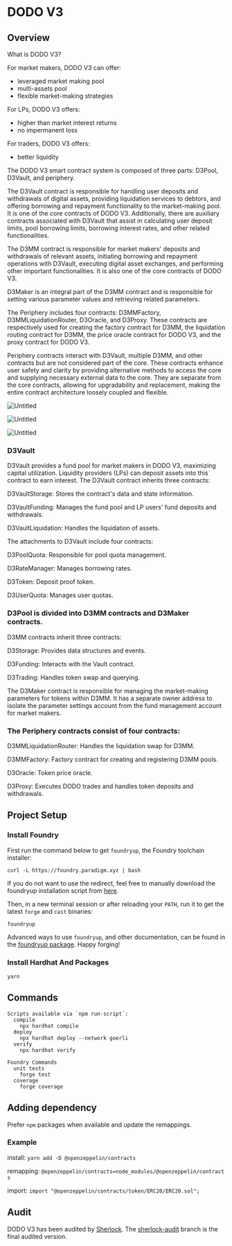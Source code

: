 # DODO V3

## Overview

What is DODO V3?

For market makers, DODO V3 can offer:

- leveraged market making pool
- multi-assets pool
- flexible market-making strategies

For LPs, DODO V3 offers:

- higher than market interest returns
- no impermanent loss

For traders, DODO V3 offers:

- better liquidity

The DODO V3 smart contract system is composed of three parts: D3Pool, D3Vault, and periphery.

The D3Vault contract is responsible for handling user deposits and withdrawals of digital assets, providing liquidation services to debtors, and offering borrowing and repayment functionality to the market-making pool. It is one of the core contracts of DODO V3. Additionally, there are auxiliary contracts associated with D3Vault that assist in calculating user deposit limits, pool borrowing limits, borrowing interest rates, and other related functionalities.

The D3MM contract is responsible for market makers' deposits and withdrawals of relevant assets, initiating borrowing and repayment operations with D3Vault, executing digital asset exchanges, and performing other important functionalities. It is also one of the core contracts of DODO V3.

D3Maker is an integral part of the D3MM contract and is responsible for setting various parameter values and retrieving related parameters.

The Periphery includes four contracts: D3MMFactory, D3MMLiquidationRouter, D3Oracle, and D3Proxy. These contracts are respectively used for creating the factory contract for D3MM, the liquidation routing contract for D3MM, the price oracle contract for DODO V3, and the proxy contract for DODO V3.

Periphery contracts interact with D3Vault, multiple D3MM, and other contracts but are not considered part of the core. These contracts enhance user safety and clarity by providing alternative methods to access the core and supplying necessary external data to the core. They are separate from the core contracts, allowing for upgradability and replacement, making the entire contract architecture loosely coupled and flexible.

![Untitled](DODOV3Image/Untitled.png)

![Untitled](DODOV3Image/Untitled1.png)

![Untitled](DODOV3Image/Untitled2.jpg)

### D3Vault

D3Vault provides a fund pool for market makers in DODO V3, maximizing capital utilization. Liquidity providers (LPs) can deposit assets into this contract to earn interest. The D3Vault contract inherits three contracts:

D3VaultStorage: Stores the contract's data and state information.

D3VaultFunding: Manages the fund pool and LP users' fund deposits and withdrawals.

D3VaultLiquidation: Handles the liquidation of assets.

The attachments to D3Vault include four contracts:

D3PoolQuota: Responsible for pool quota management.

D3RateManager: Manages borrowing rates.

D3Token: Deposit proof token.

D3UserQuota: Manages user quotas.

### D3Pool is divided into D3MM contracts and D3Maker contracts.

D3MM contracts inherit three contracts:

D3Storage: Provides data structures and events.

D3Funding: Interacts with the Vault contract.

D3Trading: Handles token swap and querying.

The D3Maker contract is responsible for managing the market-making parameters for tokens within D3MM. It has a separate owner address to isolate the parameter settings account from the fund management account for market makers.

### The Periphery contracts consist of four contracts:

D3MMLiquidationRouter: Handles the liquidation swap for D3MM.

D3MMFactory: Factory contract for creating and registering D3MM pools.

D3Oracle: Token price oracle.

D3Proxy: Executes DODO trades and handles token deposits and withdrawals.

## Project Setup

### Install Foundry

First run the command below to get `foundryup`, the Foundry toolchain installer:

```
curl -L https://foundry.paradigm.xyz | bash

```

If you do not want to use the redirect, feel free to manually download the foundryup installation script from [here](https://raw.githubusercontent.com/gakonst/foundry/master/foundryup/install).

Then, in a new terminal session or after reloading your `PATH`, run it to get the latest `forge` and `cast` binaries:

```
foundryup

```

Advanced ways to use `foundryup`, and other documentation, can be found in the [foundryup package](https://file+.vscode-resource.vscode-cdn.net/Users/zuocong/Documents/code/dodoContracts/new-dodo-v3/foundryup/README.md). Happy forging!

### Install Hardhat And Packages

```
yarn

```

## Commands

```
Scripts available via `npm run-script`:
  compile
    npx hardhat compile
  deploy
    npx hardhat deploy --network goerli
  verify
    npx hardhat verify

```

```
Foundry Commands
  unit tests
    forge test
  coverage
    forge coverage

```

## Adding dependency

Prefer `npm` packages when available and update the remappings.

### Example

install: `yarn add -D @openzeppelin/contracts`

remapping: `@openzeppelin/contracts=node_modules/@openzeppelin/contracts`

import: `import "@openzeppelin/contracts/token/ERC20/ERC20.sol";`

## Audit

DODO V3 has been audited by [Sherlock](https://audits.sherlock.xyz/contests/89). The [sherlock-audit](https://github.com/DODOEX/dodo-v3/tree/sherlock-audit) branch is the final audited version.

